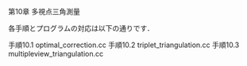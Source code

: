 第10章 多視点三角測量

各手順とプログラムの対応は以下の通りです．

   手順10.1  optimal_correction.cc
   手順10.2  triplet_triangulation.cc
   手順10.3  multipleview_triangulation.cc
